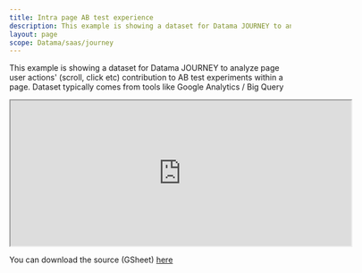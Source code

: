 ```yaml
---
title: Intra page AB test experience
description: This example is showing a dataset for Datama JOURNEY to analyze page user actions' (scroll, click etc) contribution to AB test experiments within a page.
layout: page
scope: Datama/saas/journey
---
```


This example is showing a dataset for Datama JOURNEY to analyze page user actions' (scroll, click etc) contribution to AB test experiments within a page.
Dataset typically comes from tools like Google Analytics / Big Query

<center><iframe src="https://docs.google.com/spreadsheets/d/e/2PACX-1vRGH2q-ug3Pn-QjYmDDPDUR0u2Kzy2YOo_btZBfOgIc5J56FiJA8QbfHtuSFV2NuiOKhBtR5ZrK6mFk/pubhtml?gid=1979473788&amp;single=true&amp;widget=true&amp;headers=false" width="610" height="260"></iframe></center>

You can download the source (GSheet) [here](https://docs.google.com/spreadsheets/d/1Z2JovUx_q7uLR2iy_fukiJWpIrA1o5wfvfnaHQUgBE4/edit#gid=1979473788)